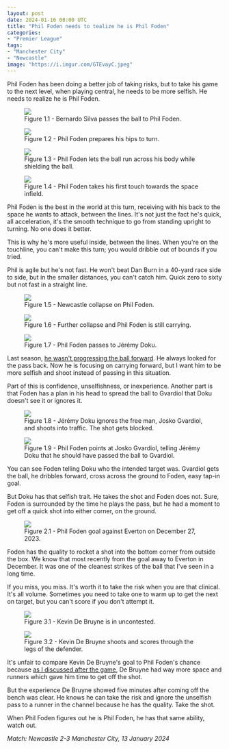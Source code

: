 ```yaml
---
layout: post
date: 2024-01-16 08:00 UTC
title: "Phil Foden needs to tealize he is Phil Foden"
categories:
- "Premier League"
tags:
- "Manchester City"
- "Newcastle"
image: "https://i.imgur.com/GTEvayC.jpeg"
---
```


Phil Foden has been doing a better job of taking risks, but to take his game to the next level, when playing central, he needs to be more selfish. He needs to realize he is Phil Foden.

<!---more--->

<figure>
    <img src="https://i.imgur.com/y98fNfa.jpeg">
    <figcaption>Figure 1.1 - Bernardo Silva passes the ball to Phil Foden.</figcaption>
</figure> 

<figure>
    <img src="https://i.imgur.com/SbW8R3Y.jpeg">
    <figcaption>Figure 1.2 - Phil Foden prepares his hips to turn.</figcaption>
</figure> 

<figure>
    <img src="https://i.imgur.com/cLVa3nu.jpeg">
    <figcaption>Figure 1.3 - Phil Foden lets the ball run across his body while shielding the ball.</figcaption>
</figure> 

<figure>
    <img src="https://i.imgur.com/rQSONOA.jpeg">
    <figcaption>Figure 1.4 - Phil Foden takes his first touch towards the space infield.</figcaption>
</figure> 

Phil Foden is the best in the world at this turn, receiving with his back to the space he wants to attack, between the lines. It's not just the fact he's quick, all acceleration, it's the smooth technique to go from standing upright to turning. No one does it better. 

This is why he's more useful inside, between the lines. When you're on the touchline, you can't make this turn; you would dribble out of bounds if you tried.

Phil is agile but he's not fast. He won't beat Dan Burn in a 40-yard race side to side, but in the smaller distances, you can't catch him. Quick zero to sixty but not fast in a straight line.

<figure>
    <img src="https://i.imgur.com/GTEvayC.jpeg">
    <figcaption>Figure 1.5 - Newcastle collapse on Phil Foden.</figcaption>
</figure> 

<figure>
    <img src="https://i.imgur.com/Ush0pDg.jpeg">
    <figcaption>Figure 1.6 - Further collapse and Phil Foden is still carrying.</figcaption>
</figure> 

<figure>
    <img src="https://i.imgur.com/TaLEM7R.jpeg">
    <figcaption>Figure 1.7 - Phil Foden passes to Jérémy Doku.</figcaption>
</figure> 

Last season, [he wasn't progressing the ball forward](https://tacticsjournal.com/2023/08/21/foden-needs-to-keep-taking-risks/). He always looked for the pass back. Now he is focusing on carrying forward, but I want him to be more selfish and shoot instead of passing in this situation.

Part of this is confidence, unselfishness, or inexperience. Another part is that Foden has a plan in his head to spread the ball to Gvardiol that Doku doesn't see it or ignores it. 

<figure>
    <img src="https://i.imgur.com/W6FKOYM.jpeg">
    <figcaption>Figure 1.8 - Jérémy Doku ignores the free man, Josko Gvardiol, and shoots into traffic. The shot gets blocked.</figcaption>
</figure> 

<figure>
    <img src="https://i.imgur.com/393zQIP.jpeg">
    <figcaption>Figure 1.9 - Phil Foden points at Josko Gvardiol, telling Jérémy Doku that he should have passed the ball to Gvardiol.</figcaption>
</figure> 

You can see Foden telling Doku who the intended target was. Gvardiol gets the ball, he dribbles forward, cross across the ground to Foden, easy tap-in goal. 

But Doku has that selfish trait. He takes the shot and Foden does not. Sure, Foden is surrounded by the time he plays the pass, but he had a moment to get off a quick shot into either corner, on the ground. 

<figure>
    <img src="https://i.imgur.com/gTZijTr.gif">
    <figcaption>Figure 2.1 - Phil Foden goal against Everton on December 27, 2023.</figcaption>
</figure> 

Foden has the quality to rocket a shot into the bottom corner from outside the box. We know that most recently from the goal away to Everton in December. It was one of the cleanest strikes of the ball that I've seen in a long time. 

If you miss, you miss. It's worth it to take the risk when you are that clinical. It's all volume. Sometimes you need to take one to warm up to get the next on target, but you can't score if you don't attempt it. 

<figure>
    <img src="https://i.imgur.com/yKe2hRT.jpeg">
    <figcaption>Figure 3.1 - Kevin De Bruyne is in uncontested.</figcaption>
</figure> 

<figure>
    <img src="https://i.imgur.com/1yGYVSy.jpeg">
    <figcaption>Figure 3.2 - Kevin De Bruyne shoots and scores through the legs of the defender.</figcaption>
</figure> 

It's unfair to compare Kevin De Bruyne's goal to Phil Foden's chance because [as I discussed after the game](https://tacticsjournal.com/2024/01/14/manchester-city-dragging-newcastle-wide-changed-the-game/), De Bruyne had way more space and runners which gave him time to get off the shot. 

But the experience De Bruyne showed five minutes after coming off the bench was clear. He knows he can take the risk and ignore the unselfish pass to a runner in the channel because he has the quality. Take the shot. 

When Phil Foden figures out he is Phil Foden, he has that same ability, watch out.

*Match: Newcastle 2-3 Manchester City, 13 January 2024*
